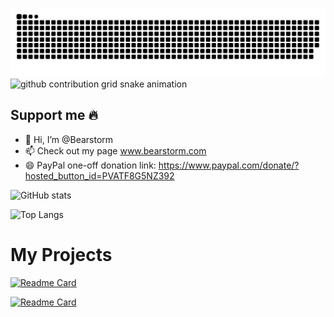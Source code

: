 ![github contribution grid snake animation](https://raw.githubusercontent.com/platane/platane/output/github-contribution-grid-snake-dark.svg#gh-dark-mode-only)
![github contribution grid snake animation](https://raw.githubusercontent.com/snickers03/snickers03/output/github-contribution-grid-snake.svg#gh-light-mode-only)

## Support me 🔥
- 👋 Hi, I’m @Bearstorm
- 📫 Check out my page www.bearstorm.com
- 😄 PayPal one-off donation link: https://www.paypal.com/donate/?hosted_button_id=PVATF8G5NZ392

![GitHub stats](https://github-readme-stats.vercel.app/api?username=bearstorm&show_icons=true&theme=dark)

![Top Langs](https://github-readme-stats.vercel.app/api/top-langs/?username=bearstorm&theme=dark)

# My Projects

[![Readme Card](https://github-readme-stats.vercel.app/api/pin/?username=Bearstorm&repo=HA_Blueprints&theme=dark)](https://github.com/Bearstorm/HA_Blueprints)

[![Readme Card](https://github-readme-stats.vercel.app/api/pin/?username=Bearstorm&repo=HA-custom-integration&theme=dark)](https://github.com/Bearstorm/HA-custom-integration)


<!---
Bearstorm/Bearstorm is a ✨ special ✨ repository because its `README.md` (this file) appears on your GitHub profile.
You can click the Preview link to take a look at your changes.
--->
